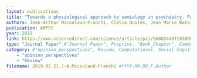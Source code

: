 ```yaml
---
layout: publications
title: "Towards a physiological approach to semiology in psychiatry. Part 1: Approaches DRC, DSM, RDOC ET HITOP"
authors: Jean-Arthur Micoulaud-Franchi, Clélia Quiles, Jean Marie Bataile, Christophe Daudet, Michel Cermolacce, Guillaume Dumas
publication: AMPSY
year: 2019
link: https://www.sciencedirect.com/science/article/pii/S0003448719300046
type: "Journal Paper" #"Journal Paper", Preprint, "Book_Chapter", Comment
category: #"opinion_perspectives", Review, Computational, Social Cognitive and Affective Neuroscience, Experimental
    - "opinion_perspectives"
    - "Review"
filename: 2019.02.21_J-A.Micoulaud-Franchi #YYYY.MM.DD_F.Author
---
```

